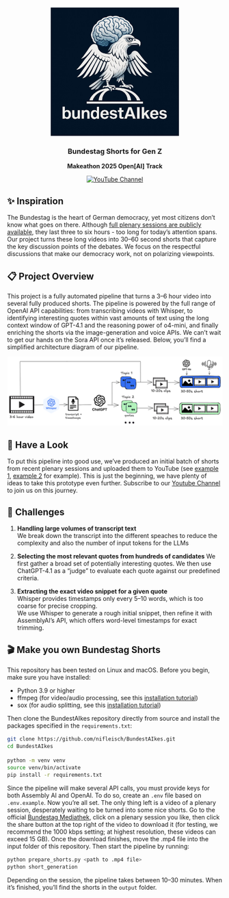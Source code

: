 <div align="center">

<img src="assets/logo.jpg" width=300></img>

### Bundestag Shorts for Gen Z

**Makeathon 2025 Open[AI] Track**

[![YouTube Channel](https://img.shields.io/badge/YouTube-Channel-red?logo=youtube&style=flat-square)](https://www.youtube.com/@bundestAIkes)

</div>

## ✨ Inspiration

The Bundestag is the heart of German democracy, yet most citizens don’t know what goes on there. Although [full plenary sessions are publicly available](https://www.bundestag.de/parlamentsfernsehen), they last three to six hours - too long for today’s attention spans. Our project turns these long videos into 30–60 second shorts that capture the key discussion points of the debates. We focus on the respectful discussions that make our democracy work, not on polarizing viewpoints.


## 📋 Project Overview

This project is a fully automated pipeline that turns a 3–6 hour video into several fully produced shorts. The pipeline is powered by the full range of OpenAI API capabilities: from transcribing videos with Whisper, to identifying interesting quotes within vast amounts of text using the long context window of GPT-4.1 and the reasoning power of o4-mini, and finally enriching the shorts via the image-generation and voice APIs. We can’t wait to get our hands on the Sora API once it’s released. Below, you’ll find a simplified architecture diagram of our pipeline.

<img src="assets/architecture.png"></img>

## 👀 Have a Look

To put this pipeline into good use, we’ve produced an initial batch of shorts from recent plenary sessions and uploaded them to YouTube (see [example 1](https://youtube.com/shorts/2D8VtGN3HUI), [example 2](https://youtube.com/shorts/q2fnzWVmRdo) for example). This is just the beginning, we have plenty of ideas to take this prototype even further. Subscribe to our [Youtube Channel](https://www.youtube.com/@bundestAIkes) to join us on this journey.

## 🚧 Challenges

1. **Handling large volumes of transcript text**  
We break down the transcript into the different speaches to reduce the complexity and also the number of input tokens for the LLMs

2. **Selecting the most relevant quotes from hundreds of candidates**
We first gather a broad set of potentially interesting quotes.
We then use ChatGPT-4.1 as a “judge” to evaluate each quote against our predefined criteria.

3. **Extracting the exact video snippet for a given quote**  
Whisper provides timestamps only every 5–10 words, which is too coarse for precise cropping.  
We use Whisper to generate a rough initial snippet, then refine it with AssemblyAI’s API, which offers word-level timestamps for exact trimming.


## 🎬 Make you own Bundestag Shorts

This repository has been tested on Linux and macOS. Before you begin, make sure you have installed:
- Python 3.9 or higher
- ffmpeg (for video/audio processing, see this [installation tutorial](https://www.hostinger.com/tutorials/how-to-install-ffmpeg))
- sox (for audio splitting, see this [installation tutorial](https://madskjeldgaard.dk/posts/sox-tutorial-cli-tape-music/))

Then clone the BundestAIkes repository directly from source and install the packages specified in the `requirements.txt`:

```bash
git clone https://github.com/nifleisch/BundestAIkes.git
cd BundestAIkes

python -m venv venv
source venv/bin/activate
pip install -r requirements.txt
```

Since the pipeline will make several API calls, you must provide keys for both Assembly AI and OpenAI. To do so, create an `.env` file based on `.env.example`. Now you’re all set. The only thing left is a video of a plenary session, desperately waiting to be turned into some nice shorts. Go to the official [Bundestag Mediathek](https://www.bundestag.de/parlamentsfernsehen), click on a plenary session you like, then click the share button at the top right of the video to download it (for testing, we recommend the 1000 kbps setting; at highest resolution, these videos can exceed 15 GB). Once the download finishes, move the .mp4 file into the input folder of this repository. Then start the pipeline by running:

```bash
python prepare_shorts.py <path to .mp4 file>
python short_generation
```

Depending on the session, the pipeline takes between 10–30 minutes. When it’s finished, you’ll find the shorts in the `output` folder.
